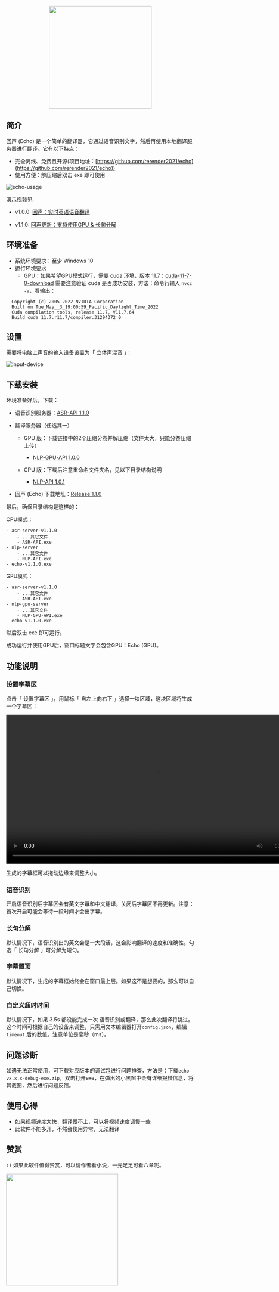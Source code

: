 <p align="center">
    <img width="275" src="./assets/logo-echo.png">
</p>

## 简介

回声 (Echo) 是一个简单的翻译器，它通过语音识别文字，然后再使用本地翻译服务器进行翻译。它有以下特点：

- 完全离线、免费且开源(项目地址：[https://github.com/rerender2021/echo](https://github.com/rerender2021/echo))
- 使用方便：解压缩后双击 exe 即可使用

![echo-usage](./assets/echo-usage.png)

演示视频见:

- v1.0.0: [回声：实时英语语音翻译](https://www.bilibili.com/video/BV11L411d7HE/)

- v1.1.0: [回声更新：支持使用GPU & 长句分解](https://www.bilibili.com/video/BV1Qa4y1M7jV/)



## 环境准备

- 系统环境要求：至少 Windows 10
- 运行环境要求
    - GPU：如果希望GPU模式运行，需要 cuda 环境，版本 11.7：[cuda-11-7-0-download](https://developer.nvidia.com/cuda-11-7-0-download-archive?target_os=Windows&target_arch=x86_64)
需要注意验证 cuda 是否成功安装，方法：命令行输入 `nvcc -V`，看输出：
```
  Copyright (c) 2005-2022 NVIDIA Corporation
  Built on Tue_May__3_19:00:59_Pacific_Daylight_Time_2022
  Cuda compilation tools, release 11.7, V11.7.64
  Build cuda_11.7.r11.7/compiler.31294372_0
```

## 设置

需要将电脑上声音的输入设备设置为「 立体声混音 」：

![input-device](./assets/input-device.png)

## 下载安装

环境准备好后，下载：

- 语音识别服务器：[ASR-API 1.1.0](https://github.com/rerender2021/ASR-API/releases/download/1.1.0/asr-server-v1.1.0.zip)

- 翻译服务器（任选其一）
  - GPU 版：下载链接中的2个压缩分卷并解压缩（文件太大，只能分卷压缩上传）
    - [NLP-GPU-API 1.0.0](https://github.com/rerender2021/NLP-GPU-API/releases/tag/1.0.0) 
  
  - CPU 版：下载后注意重命名文件夹名，见以下目录结构说明
    - [NLP-API 1.0.1](https://github.com/rerender2021/NLP-API/releases/download/1.0.1/NLP-API-v1.0.1.zip)

- 回声 (Echo) 下载地址：[Release 1.1.0](https://github.com/rerender2021/echo/releases/tag/1.1.0)

最后，确保目录结构是这样的：

CPU模式：
```
- asr-server-v1.1.0
    - ...其它文件
    - ASR-API.exe
- nlp-server
    - ...其它文件
    - NLP-API.exe
- echo-v1.1.0.exe
```

GPU模式：
```
- asr-server-v1.1.0
    - ...其它文件
    - ASR-API.exe
- nlp-gpu-server
    - ...其它文件
    - NLP-GPU-API.exe
- echo-v1.1.0.exe
```

然后双击 exe 即可运行。

成功运行并使用GPU后，窗口标题文字会包含GPU：Echo (GPU)。


## 功能说明

### 设置字幕区

点击「 设置字幕区 」，用鼠标「 自左上向右下 」选择一块区域，这块区域将生成一个字幕区：

<video src="./assets/select-area.mp4" controls autoplay style="width: 800px"></video>

生成的字幕框可以拖动边缘来调整大小。

### 语音识别

开启语音识别后字幕区会有英文字幕和中文翻译，关闭后字幕区不再更新。注意：首次开启可能会等待一段时间才会出字幕。

### 长句分解

默认情况下，语音识别出的英文会是一大段话，这会影响翻译的速度和准确性。勾选「 长句分解 」可分解为短句。


### 字幕置顶

默认情况下，生成的字幕框始终会在窗口最上层。如果这不是想要的，那么可以自己切换。

### 自定义超时时间

默认情况下，如果 3.5s 都没能完成一次 语音识别或翻译，那么此次翻译将跳过。这个时间可根据自己的设备来调整，只需用文本编辑器打开`config.json`，编辑 `timeout` 后的数值。注意单位是毫秒（ms）。

## 问题诊断

如遇无法正常使用，可下载对应版本的调试包进行问题排查，方法是：下载`echo-vx.x.x-debug-exe.zip`，双击打开exe，在弹出的小黑窗中会有详细报错信息，将其截图，然后进行问题反馈。

## 使用心得

- 如果视频速度太快，翻译跟不上，可以将视频速度调慢一些
- 此软件不能多开，不然会使用异常，无法翻译

## 赞赏

`:)` 如果此软件值得赞赏，可以请作者看小说，一元足足可看八章呢。

<p align="left">
    <img width="300" src="../../assets/donate.jpg">
</p>


